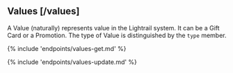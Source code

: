 ## Values [/values]

A Value (naturally) represents value in the Lightrail system.  It can be a Gift Card or a Promotion.  The type of Value is distinguished by the `type` member.

{% include 'endpoints/values-get.md' %}

{% include 'endpoints/values-update.md' %}
